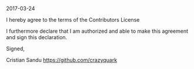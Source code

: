 2017-03-24

I hereby agree to the terms of the Contributors License

I furthermore declare that I am authorized and able to make this
agreement and sign this declaration.

Signed,

Cristian Sandu
https://github.com/crazyquark
